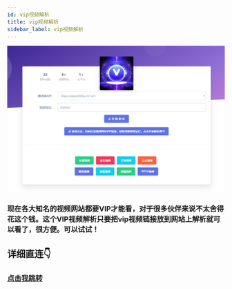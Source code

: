 ```yaml
---
id: vip视频解析
title: vip视频解析
sidebar_label: vip视频解析
---
```


![](vip视频解析.png)

### 现在各大知名的视频网站都要VIP才能看，对于很多伙伴来说不太舍得花这个钱。这个VIP视频解析只要把vip视频链接放到网站上解析就可以看了，很方便。可以试试！


## 详细直连👇
### [点击我跳转](https://vip-phi.vercel.app/)




